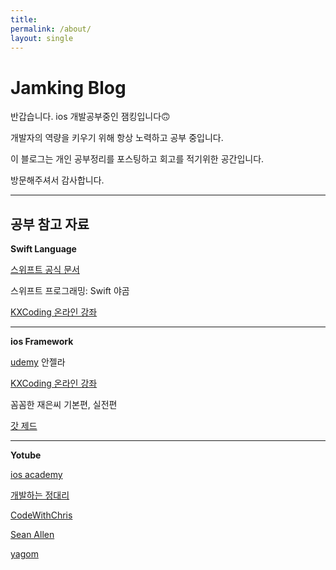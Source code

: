 ```yaml
---
title:
permalink: /about/
layout: single
---
```


# Jamking Blog

반갑습니다. ios 개발공부중인 잼킹입니다🙃

개발자의 역량을 키우기 위해 항상 노력하고 공부 중입니다.

이 블로그는 개인 공부정리를 포스팅하고 회고를 적기위한 공간입니다.

방문해주셔서 감사합니다.

---

## 공부 참고 자료

**Swift Language**

[스위프트 공식 문서](https://docs.swift.org/swift-book/LanguageGuide/TheBasics.html)

스위프트 프로그래밍: Swift 야곰

[KXCoding 온라인 강좌](https://kxcoding.com/)

---

**ios Framework**

[udemy](https://www.udemy.com/) 안젤라

[KXCoding 온라인 강좌](https://kxcoding.com/)

꼼꼼한 재은씨 기본편, 실전편

[갓 제드](https://zeddios.tistory.com/)

---

**Yotube**

[ios academy](https://www.youtube.com/channel/UCnksRRifsSCGUZpQukUKAyg)

[개발하는 정대리](https://www.youtube.com/channel/UCutO2H_AVmWHbzvE92rpxjA)

[CodeWithChris](https://www.youtube.com/channel/UC2D6eRvCeMtcF5OGHf1-trw)

[Sean Allen](https://www.youtube.com/channel/UCbTw29mcP12YlTt1EpUaVJw)

[yagom](https://www.youtube.com/channel/UCkwWWEv3C-3ToeO57r5LCHQ)
